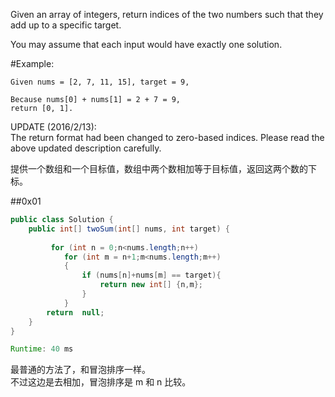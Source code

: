 Given an array of integers, return indices of the two numbers such that they add up to a specific target.

You may assume that each input would have exactly one solution.

#Example:
```
Given nums = [2, 7, 11, 15], target = 9,

Because nums[0] + nums[1] = 2 + 7 = 9,
return [0, 1].
```

UPDATE (2016/2/13):  
The return format had been changed to zero-based indices. Please read the above updated description carefully.

提供一个数组和一个目标值，数组中两个数相加等于目标值，返回这两个数的下标。



##0x01

```java
public class Solution {
    public int[] twoSum(int[] nums, int target) {
        
         for (int n = 0;n<nums.length;n++)
            for (int m = n+1;m<nums.length;m++)
            {
                if (nums[n]+nums[m] == target){
                    return new int[] {n,m};
                }
            }
        return  null;
    }
}

Runtime: 40 ms
```

最普通的方法了，和冒泡排序一样。  
不过这边是去相加，冒泡排序是 m 和 n 比较。
